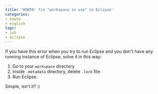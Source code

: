 ```yaml
---
title: 'HOWTO: fix "workspace in use" in Eclipse'
categories:
- howto
- english
tags:
- job
- eclipse
---
```

If you have this error when you try to run Eclipse and you don't have any
running instance of Eclipse, solve it in this way:

  1. Go to your `workspace` directory
  2. Inside `.metadata` directory, delete `.lock` file
  3. Run Eclipse.
  
Simple, isn't it? :)
